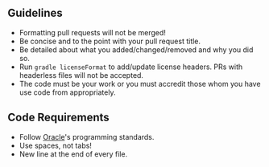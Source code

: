 ## Guidelines
* Formatting pull requests will not be merged!
* Be concise and to the point with your pull request title.
* Be detailed about what you added/changed/removed and why you did so.
* Run `gradle licenseFormat` to add/update license headers. PRs with headerless files will not be accepted.
* The code must be your work or you must accredit those whom you have use code from appropriately.

## Code Requirements
* Follow [Oracle](http://www.oracle.com/technetwork/java/javase/documentation/codeconvtoc-136057.html)'s programming standards.
* Use spaces, not tabs!
* New line at the end of every file.
